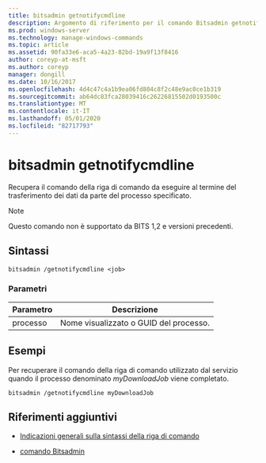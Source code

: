 ```yaml
---
title: bitsadmin getnotifycmdline
description: Argomento di riferimento per il comando Bitsadmin getnotifycmdline, che consente di recuperare il comando della riga di comando che viene eseguito al termine del trasferimento dei dati da parte del processo.
ms.prod: windows-server
ms.technology: manage-windows-commands
ms.topic: article
ms.assetid: 90fa33e6-aca5-4a23-82bd-19a9f13f8416
author: coreyp-at-msft
ms.author: coreyp
manager: dongill
ms.date: 10/16/2017
ms.openlocfilehash: 4d4c47c4a1b9ea06fd804c8f2c48e9ac0ce1b319
ms.sourcegitcommit: ab64dc83fca28039416c26226815502d0193500c
ms.translationtype: MT
ms.contentlocale: it-IT
ms.lasthandoff: 05/01/2020
ms.locfileid: "82717793"
---
```

# <a name="bitsadmin-getnotifycmdline"></a>bitsadmin getnotifycmdline

Recupera il comando della riga di comando da eseguire al termine del trasferimento dei dati da parte del processo specificato.

> [!NOTE]
> Questo comando non è supportato da BITS 1,2 e versioni precedenti.

## <a name="syntax"></a>Sintassi

```
bitsadmin /getnotifycmdline <job>
```

### <a name="parameters"></a>Parametri

| Parametro | Descrizione |
| -------------- | -------------- |
| processo | Nome visualizzato o GUID del processo. |

## <a name="examples"></a>Esempi

Per recuperare il comando della riga di comando utilizzato dal servizio quando il processo denominato *myDownloadJob* viene completato.

```
bitsadmin /getnotifycmdline myDownloadJob
```

## <a name="additional-references"></a>Riferimenti aggiuntivi

- [Indicazioni generali sulla sintassi della riga di comando](command-line-syntax-key.md)

- [comando Bitsadmin](bitsadmin.md)
